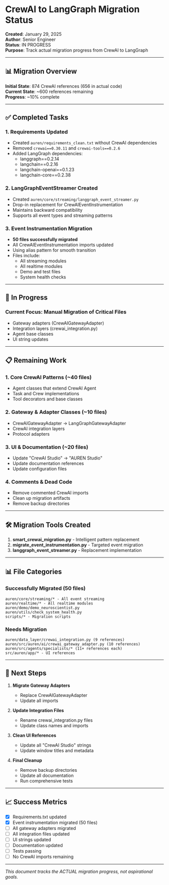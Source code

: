 # CrewAI to LangGraph Migration Status

**Created**: January 29, 2025  
**Author**: Senior Engineer  
**Status**: IN PROGRESS  
**Purpose**: Track actual migration progress from CrewAI to LangGraph

---

## 📊 Migration Overview

**Initial State**: 874 CrewAI references (656 in actual code)  
**Current State**: ~600 references remaining  
**Progress**: ~10% complete

---

## ✅ Completed Tasks

### 1. Requirements Updated
- Created `auren/requirements_clean.txt` without CrewAI dependencies
- Removed `crewai==0.30.11` and `crewai-tools==0.2.6`
- Added LangGraph dependencies:
  - langgraph==0.2.14
  - langchain==0.2.16
  - langchain-openai==0.1.23
  - langchain-core==0.2.38

### 2. LangGraphEventStreamer Created
- Created `auren/core/streaming/langgraph_event_streamer.py`
- Drop-in replacement for CrewAIEventInstrumentation
- Maintains backward compatibility
- Supports all event types and streaming patterns

### 3. Event Instrumentation Migration
- **50 files successfully migrated**
- All CrewAIEventInstrumentation imports updated
- Using alias pattern for smooth transition
- Files include:
  - All streaming modules
  - All realtime modules
  - Demo and test files
  - System health checks

---

## 🚧 In Progress

### Current Focus: Manual Migration of Critical Files
- Gateway adapters (CrewAIGatewayAdapter)
- Integration layers (crewai_integration.py)
- Agent base classes
- UI string updates

---

## 📋 Remaining Work

### 1. Core CrewAI Patterns (~40 files)
- Agent classes that extend CrewAI Agent
- Task and Crew implementations
- Tool decorators and base classes

### 2. Gateway & Adapter Classes (~10 files)
- CrewAIGatewayAdapter → LangGraphGatewayAdapter
- CrewAI integration layers
- Protocol adapters

### 3. UI & Documentation (~20 files)
- Update "CrewAI Studio" → "AUREN Studio"
- Update documentation references
- Update configuration files

### 4. Comments & Dead Code
- Remove commented CrewAI imports
- Clean up migration artifacts
- Remove backup directories

---

## 🛠️ Migration Tools Created

1. **smart_crewai_migration.py** - Intelligent pattern replacement
2. **migrate_event_instrumentation.py** - Targeted event migration
3. **langgraph_event_streamer.py** - Replacement implementation

---

## 📊 File Categories

### Successfully Migrated (50 files)
```
auren/core/streaming/* - All event streaming
auren/realtime/* - All realtime modules
auren/demo/demo_neuroscientist.py
auren/utils/check_system_health.py
scripts/* - Migration scripts
```

### Needs Migration
```
auren/data_layer/crewai_integration.py (9 references)
auren/src/auren/ai/crewai_gateway_adapter.py (10 references)
auren/src/agents/specialists/* (11+ references each)
src/auren/app/* - UI references
```

---

## 🎯 Next Steps

1. **Migrate Gateway Adapters**
   - Replace CrewAIGatewayAdapter
   - Update all imports

2. **Update Integration Files**
   - Rename crewai_integration.py files
   - Update class names and imports

3. **Clean UI References**
   - Update all "CrewAI Studio" strings
   - Update window titles and metadata

4. **Final Cleanup**
   - Remove backup directories
   - Update all documentation
   - Run comprehensive tests

---

## 📈 Success Metrics

- [x] Requirements.txt updated
- [x] Event instrumentation migrated (50 files)
- [ ] All gateway adapters migrated
- [ ] All integration files updated
- [ ] UI strings updated
- [ ] Documentation updated
- [ ] Tests passing
- [ ] No CrewAI imports remaining

---

*This document tracks the ACTUAL migration progress, not aspirational goals.* 